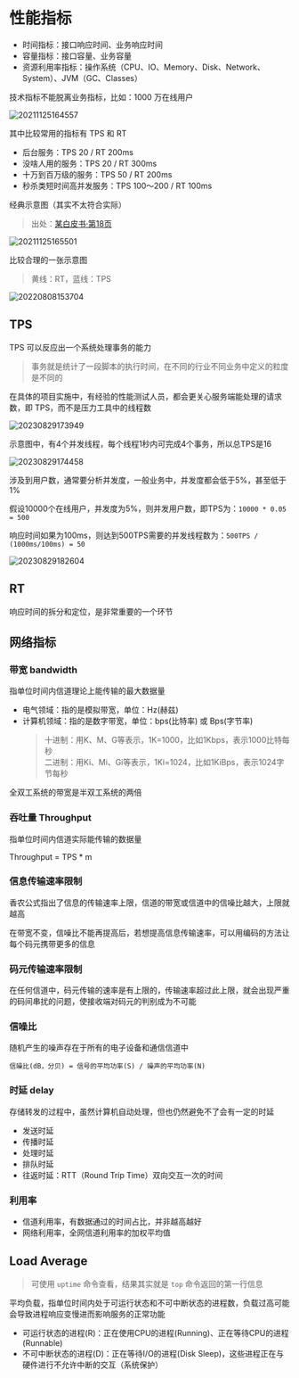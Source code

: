 # 性能指标

- 时间指标：接口响应时间、业务响应时间
- 容量指标：接口容量、业务容量
- 资源利用率指标：操作系统（CPU、IO、Memory、Disk、Network、System）、JVM（GC、Classes）

技术指标不能脱离业务指标，比如：1000 万在线用户

![20211125164557](http://image.zuoright.com/20211125164557.png)

其中比较常用的指标有 TPS 和 RT

- 后台服务：TPS 20 / RT 200ms
- 没啥人用的服务：TPS 20 / RT 300ms
- 十万到百万级的服务：TPS 50 / RT 200ms
- 秒杀类短时间高并发服务：TPS 100～200 / RT 100ms

经典示意图（其实不太符合实际）

> 出处：[某白皮书·第18页](http://hosteddocs.ittoolbox.com/questnolg22106java.pdf)

![20211125165501](http://image.zuoright.com/20211125165501.png)

比较合理的一张示意图

> 黄线：RT，蓝线：TPS

![20220808153704](http://image.zuoright.com/20220808153704.png)

## TPS

TPS 可以反应出一个系统处理事务的能力

> 事务就是统计了一段脚本的执行时间，在不同的行业不同业务中定义的粒度是不同的

在具体的项目实施中，有经验的性能测试人员，都会更关心服务端能处理的请求数，即 TPS，而不是压力工具中的线程数

![20230829173949](https://image.zuoright.com/20230829173949.png)

示意图中，有4个并发线程，每个线程1秒内可完成4个事务，所以总TPS是16

![20230829174458](https://image.zuoright.com/20230829174458.png)

涉及到用户数，通常要分析并发度，一般业务中，并发度都会低于5%，甚至低于1%

假设10000个在线用户，并发度为5%，则并发用户数，即TPS为：`10000 * 0.05 = 500`

响应时间如果为100ms，则达到500TPS需要的并发线程数为：`500TPS / (1000ms/100ms) = 50`

![20230829182604](https://image.zuoright.com/20230829182604.png)

## RT

响应时间的拆分和定位，是非常重要的一个环节

## 网络指标

### 带宽 bandwidth

指单位时间内信道理论上能传输的最大数据量

- 电气领域：指的是模拟带宽，单位：Hz(赫兹)
- 计算机领域：指的是数字带宽，单位：bps(比特率) 或 Bps(字节率)
  > 十进制：用K、M、G等表示，1K=1000，比如1Kbps，表示1000比特每秒  
  > 二进制：用Ki、Mi、Gi等表示，1Ki=1024，比如1KiBps，表示1024字节每秒

全双工系统的带宽是半双工系统的两倍

### 吞吐量 Throughput

指单位时间内信道实际能传输的数据量

Throughput = TPS * m

### 信息传输速率限制

香农公式指出了信息的传输速率上限，信道的带宽或信道中的信噪比越大，上限就越高

在带宽不变，信噪比不能再提高后，若想提高信息传输速率，可以用编码的方法让每个码元携带更多的信息

### 码元传输速率限制

在任何信道中，码元传输的速率是有上限的，传输速率超过此上限，就会出现严重的码间串扰的问题，使接收端对码元的判别成为不可能

### 信噪比

随机产生的噪声存在于所有的电子设备和通信信道中

`信噪比(dB，分贝) = 信号的平均功率(S) / 噪声的平均功率(N)`

### 时延 delay

存储转发的过程中，虽然计算机自动处理，但也仍然避免不了会有一定的时延

- 发送时延
- 传播时延
- 处理时延
- 排队时延
- 往返时延：RTT（Round Trip Time）双向交互一次的时间

### 利用率

- 信道利用率，有数据通过的时间占比，并非越高越好
- 网络利用率，全网信道利用率的加权平均值

## Load Average

> 可使用 `uptime` 命令查看，结果其实就是 `top` 命令返回的第一行信息

平均负载，指单位时间内处于可运⾏状态和不可中断状态的进程数，负载过⾼可能会导致进程响应变慢进⽽影响服务的正常功能

- 可运⾏状态的进程(R)：正在使⽤CPU的进程(Running)、正在等待CPU的进程(Runnable)
- 不可中断状态的进程(D)：正在等待I/O的进程(Disk Sleep)，这些进程正在与硬件进⾏不允许中断的交互（系统保护）

